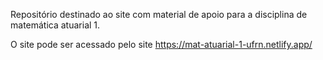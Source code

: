 Repositório destinado ao site com material de apoio para a disciplina de matemática atuarial 1.

O site pode ser acessado pelo site https://mat-atuarial-1-ufrn.netlify.app/
